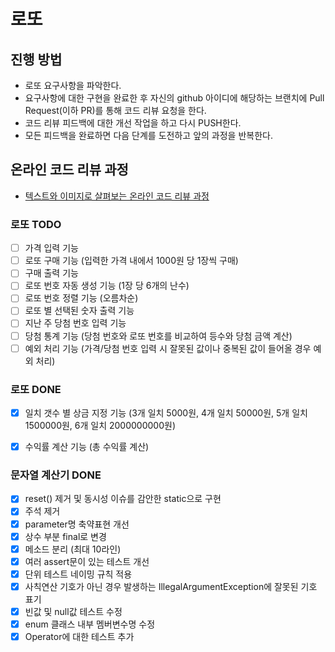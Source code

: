 # 로또
## 진행 방법
* 로또 요구사항을 파악한다.
* 요구사항에 대한 구현을 완료한 후 자신의 github 아이디에 해당하는 브랜치에 Pull Request(이하 PR)를 통해 코드 리뷰 요청을 한다.
* 코드 리뷰 피드백에 대한 개선 작업을 하고 다시 PUSH한다.
* 모든 피드백을 완료하면 다음 단계를 도전하고 앞의 과정을 반복한다.

## 온라인 코드 리뷰 과정
* [텍스트와 이미지로 살펴보는 온라인 코드 리뷰 과정](https://github.com/next-step/nextstep-docs/tree/master/codereview)

### 로또 TODO
- [ ] 가격 입력 기능
- [ ] 로또 구매 기능 (입력한 가격 내에서 1000원 당 1장씩 구매)
- [ ] 구매 출력 기능
- [ ] 로또 번호 자동 생성 기능 (1장 당 6개의 난수)
- [ ] 로또 번호 정렬 기능 (오름차순)
- [ ] 로또 별 선택된 숫자 출력 기능
- [ ] 지난 주 당첨 번호 입력 기능
- [ ] 당첨 통계 기능 (당첨 번호와 로또 번호를 비교하여 등수와 당첨 금액 계산)
- [ ] 예외 처리 기능 (가격/당첨 번호 입력 시 잘못된 값이나 중복된 값이 들어올 경우 예외 처리)

### 로또 DONE
- [X] 일치 갯수 별 상금 지정 기능 (3개 일치 5000원, 4개 일치 50000원, 5개 일치 1500000원, 6개 일치 2000000000원)
- [X] 수익률 계산 기능 (총 수익률 계산)



### 문자열 계산기 DONE
 - [X] reset() 제거 및 동시성 이슈를 감안한 static으로 구현
  - [X] 주석 제거
  - [X] parameter명 축약표현 개선
  - [X] 상수 부분 final로 변경
  - [X] 메소드 분리 (최대 10라인)
  - [X] 여러 assert문이 있는 테스트 개선
  - [X] 단위 테스트 네이밍 규칙 적용
  - [X] 사칙연산 기호가 아닌 경우 발생하는 IllegalArgumentException에 잘못된 기호 표기
  - [X] 빈값 및 null값 테스트 수정
  - [X] enum 클래스 내부 멤버변수명 수정
  - [X] Operator에 대한 테스트 추가
